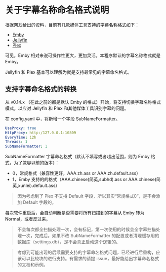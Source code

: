 # 关于字幕名称命名格式说明

根据网友给出的资料，目前有几款媒体工具支持的字幕名称格式如下：

* [Emby](https://support.emby.media/support/solutions/articles/44001159160-subtitles%EF%BC%8C)
* [Jellyfin](https://jellyfin.org/docs/general/server/media/subtitles.html)
* [Plex](https://support.plex.tv/articles/200471133-adding-local-subtitles-to-your-media/)

可见，Emby 相对来说可操作性更大，更加灵活。本程序默认的字幕名称格式就是 Emby。

Jellyfin 和 Plex 基本可以理解为就是支持最常见的字幕命名格式。

## 支持字幕命名格式的转换

从 v0.14.x （在此之前的都是默认 Emby 的格式）开始，将支持切换字幕名称格式模式，以应对 Jellyfin 和 Plex 和其他媒体工具识别字幕的问题。

在 config.yaml 中，将新增一个字段 SubNameFormatter。

```yaml
UseProxy: true
HttpProxy: http:/127.0.0.1:10809
EveryTime: 12h
Threads: 1
SubNameFormatter: 1
```

SubNameFormatter 字幕命名格式（默认不填写或者超出范围，则为 Emby 格式，为了兼容以前的版本）：

* 0，常规格式（兼容性更好，AAA.zh.ass or AAA.zh.default.ass）
* 1，Emby 支持的的格式（AAA.chinese(简英,subhd).ass or AAA.chinese(简英,xunlei).default.ass）

> 因为考虑到了 Plex 不支持 Default 字段，所以其实“常规格式0”，是不会添加 Default 字段的。

每次软件重启后，会自动判断是否需要将所有扫描到的字幕从 Emby 转为 Normal，或者反过来。

> 不会每次都全扫描处理一次，会有标记，第一次使用的时候会全字幕扫描处理一次，完成后，如果不改 SubNameFormatter 的配置或者清理缓存用的数据库（settings.db），是不会真正启动这个逻辑的。

> 考虑到可能出现的后续需要支持的字幕命名格式问题，已经进行后重构，应该可以比较块的进行支持。有需求的请提 issue，最好能给出字幕命名格式的文档和示例。
